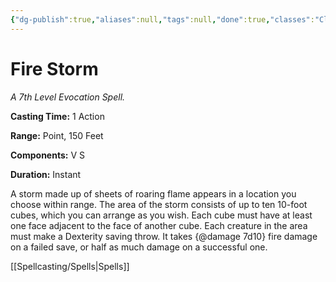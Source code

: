 ```yaml
---
{"dg-publish":true,"aliases":null,"tags":null,"done":true,"classes":"Cleric, Druid, Sorcerer,","spellLevel":7,"school":"Evocation","source":"PHB","permalink":"/spells/fire-storm/","dgHomeLink":false,"dgPassFrontmatter":true}
---
```


# Fire Storm
*A 7th Level Evocation Spell.*

**Casting Time:** 1 Action

**Range:** Point, 150 Feet

**Components:** V S 

**Duration:** Instant

A storm made up of sheets of roaring flame appears in a location you choose within range. The area of the storm consists of up to ten 10-foot cubes, which you can arrange as you wish. Each cube must have at least one face adjacent to the face of another cube. Each creature in the area must make a Dexterity saving throw. It takes {@damage 7d10} fire damage on a failed save, or half as much damage on a successful one.

[[Spellcasting/Spells|Spells]]